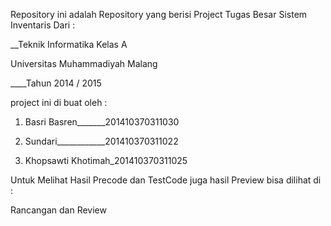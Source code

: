 Repository ini adalah Repository yang berisi Project Tugas Besar Sistem Inventaris Dari :                               

__Teknik Informatika Kelas A                                                                                          
  
Universitas Muhammadiyah Malang

____Tahun 2014 / 2015


project ini di buat oleh :

1. Basri Basren_______201410370311030

2. Sundari____________201410370311022

3. Khopsawti Khotimah_201410370311025

Untuk Melihat Hasil Precode dan TestCode juga hasil Preview bisa dilihat di :

Rancangan dan Review
